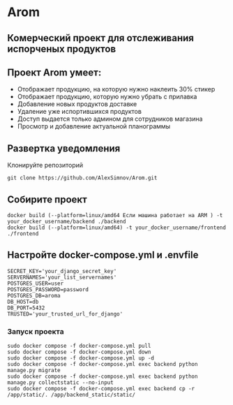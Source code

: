 # Arom

## Комерческий проект для отслеживания испорченых продуктов

## Проект Arom умеет:

- Отображает продукцию, на которую нужно наклеить 30% стикер
- Отображает продукцию, которую нужно убрать с прилавка
- Добавление новых продуктов доставке
- Удаление уже испортившихся продуктов
- Доступ выдается только админом для сотрудников магазина
- Просмотр и добавление актуальной планограммы

## Развертка уведомления 

Клонируйте репозиторий

```
git clone https://github.com/AlexSimnov/Arom.git
```

## Собирите проект

```
docker build (--platform=linux/amd64 Если машина работает на ARM ) -t your_docker_username/backend ./backend
docker build (--platform=linux/amd64) -t your_docker_username/frontend ./frontend
```
## Настройте docker-compose.yml и .envfile

```
SECRET_KEY='your_django_secret_key'
SERVERNAMES='your_list_servernames'
POSTGRES_USER=user
POSTGRES_PASSWORD=password
POSTGRES_DB=aroma
DB_HOST=db
DB_PORT=5432
TRUSTED='your_trusted_url_for_django'
```

### Запуск проекта

```
sudo docker compose -f docker-compose.yml pull
sudo docker compose -f docker-compose.yml down
sudo docker compose -f docker-compose.yml up -d
sudo docker compose -f docker-compose.yml exec backend python manage.py migrate
sudo docker compose -f docker-compose.yml exec backend python manage.py collectstatic --no-input
sudo docker compose -f docker-compose.yml exec backend cp -r /app/static/. /app/backend_static/static/
```
